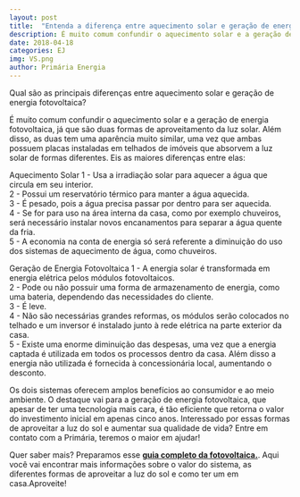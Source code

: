 ```yaml
---
layout: post
title:  "Entenda a diferença entre aquecimento solar e geração de energia fotovoltaica"
description: É muito comum confundir o aquecimento solar e a geração de energia fotovoltaica,[...]
date: 2018-04-18
categories: EJ
img: VS.png
author: Primária Energia
---
```


Qual são as principais diferenças entre aquecimento solar e geração de energia fotovoltaica?

É muito comum confundir o aquecimento solar e a geração de energia fotovoltaica, já que são duas formas de aproveitamento da luz solar. Além disso, as duas tem uma aparência muito similar, uma vez que ambas possuem placas instaladas em telhados de imóveis que absorvem a luz solar de formas diferentes. Eis as maiores diferenças entre elas: 

Aquecimento Solar
1 - Usa a irradiação solar para aquecer a água que circula em seu interior.  
2 - Possui um reservatório térmico para manter a água aquecida.  
3 - É pesado, pois a água precisa passar por dentro para ser aquecida.  
4 - Se for para uso na área interna da casa, como por exemplo chuveiros, será necessário instalar novos encanamentos para separar a água quente da fria.  
5 - A economia na conta de energia só será referente a diminuição do uso dos sistemas de aquecimento de água, como chuveiros.

Geração de Energia Fotovoltaica
1 - A energia solar é transformada em energia elétrica pelos módulos fotovoltaicos.  
2 - Pode ou não possuir uma forma de armazenamento de energia, como uma bateria, dependendo das necessidades do cliente.  
3 - É leve.  
4 - Não são necessárias grandes reformas, os módulos serão colocados no telhado e um inversor é instalado junto à rede elétrica na parte exterior da casa.  
5 - Existe uma enorme diminuição das despesas, uma vez que a energia captada é utilizada em todos os processos dentro da casa. Além disso a energia não utilizada é fornecida à concessionária local, aumentando o desconto.  

Os dois sistemas oferecem amplos benefícios ao consumidor e ao meio ambiente. O destaque vai para a geração de energia fotovoltaica, que apesar de ter uma tecnologia mais cara, é tão eficiente que retorna o valor do investimento inicial em apenas cinco anos. Interessado por essas formas de aproveitar a luz do sol e aumentar sua qualidade de vida? Entre em contato com a Primária, teremos o maior em ajudar!

Quer saber mais? Preparamos esse **[guia completo da fotovoltaica.](https://conteudo.primariaenergia.com/e-book-guia-da-fotovoltaica)**. Aqui você vai encontrar mais informações sobre o valor do sistema, as diferentes formas de aproveitar a luz do sol e como ter um em casa.Aproveite!
